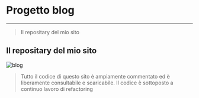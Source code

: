 # Progetto blog
---
> Il repositary del mio sito

## Il repositary del mio sito
![blog](code-1116x399.gif)
>Tutto il codice di questo sito è ampiamente commentato ed è liberamente consultabile e scaricabile. Il codice è sottoposto a continuo lavoro di refactoring

